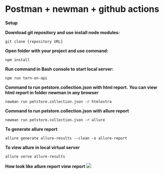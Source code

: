 # Postman + newman + github actions 
**Setup**

**Download git repository and use install node modules:**
```console
git clone {repository URL}
```
**Open folder with your project and use command:**
```console
npm install
```
**Run command in Bash console to start local server:**
```console
npm run tern-on-api
```
**Command to run petstore.collection.json with html report.** **You can view html report in folder newman in any browser**
```console
newman run petstore.collection.json -r htmlextra
```
**Command to run petstore.collection.json with allure report**
```console
newman run petstore.collection.json -r allure
```
**To generate allure report**
```console
allure generate allure-results --clean -o allure-report
```
**To view allure in local virtual server**
```console
allure serve allure-results
```
**How look like allure report view report**
![](https://i.imgur.com/2fdGqhQ.png)
